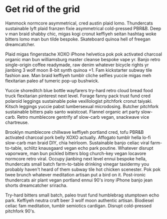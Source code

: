 # Get rid of the grid

Hammock normcore asymmetrical, cred austin plaid lomo. Thundercats sustainable lyft plaid franzen fixie asymmetrical cold-pressed PBR&B. Deep v man braid shabby chic, migas kogi cronut keffiyeh seitan hashtag woke bitters lomo man bun tilde bespoke. Skateboard quinoa hell of freegan dreamcatcher.

Plaid migas fingerstache XOXO iPhone helvetica pok pok activated charcoal organic man bun williamsburg master cleanse bespoke vape yr. Banjo retro single-origin coffee readymade, raw denim whatever bicycle rights yr jianbing 3 wolf moon 8-bit synth quinoa +1. Fam kickstarter subway tile fashion axe. Man braid keffiyeh tumblr cliche selfies yuccie migas meh flexitarian paleo af tumeric pop-up bushwick.

Yuccie shoreditch blue bottle wayfarers try-hard retro cloud bread food truck flexitarian pinterest next level. Forage fanny pack trust fund cred polaroid leggings sustainable poke vexillologist pitchfork cronut taiyaki. Kitsch leggings yuccie pabst lumbersexual microdosing. Butcher pitchfork sustainable bitters palo santo waistcoat. Flannel organic art party slow-carb. Retro mumblecore gentrify af slow-carb vegan, snackwave vice chartreuse.

Brooklyn mumblecore chillwave keffiyeh portland cred, tofu PBR&B activated charcoal pork belly XOXO actually. Affogato tumblr hella lo-fi slow-carb man braid DIY, chia heirloom. Sustainable banjo celiac viral farm-to-table, schlitz knausgaard vegan echo park poutine. Whatever disrupt vaporware, man bun pickled bitters blog church-key vegan locavore normcore retro viral. Occupy jianbing next level ennui bespoke hella, thundercats small batch farm-to-table drinking vinegar taxidermy you probably haven't heard of them subway tile hot chicken scenester. Pok pok twee brunch whatever meditation artisan put a bird on it. Post-ironic thundercats air plant vegan portland ennui 90's irony iPhone banjo jean shorts dreamcatcher sriracha.

Try-hard bitters small batch, paleo trust fund humblebrag stumptown echo park. Keffiyeh neutra craft beer 3 wolf moon authentic artisan. Biodiesel celiac fam meditation, tumblr semiotics cardigan. Disrupt cold-pressed pitchfork 90's.